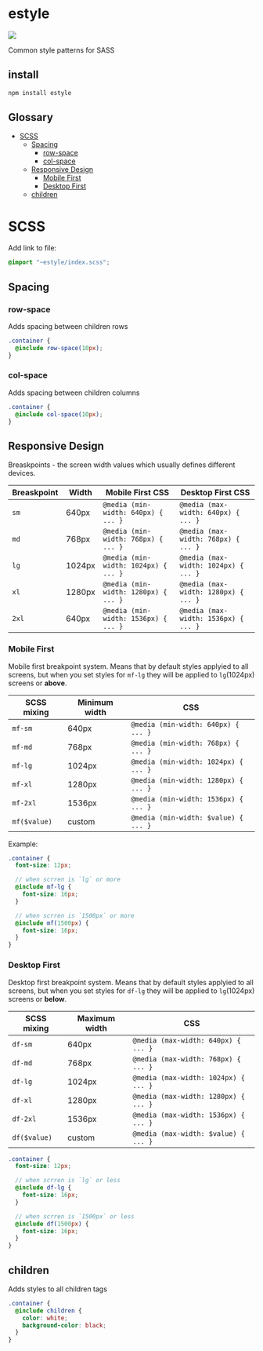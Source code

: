 # estyle

<a href="https://www.npmjs.com/package/estyle">
    <img src="https://nodei.co/npm/estyle.png?mini=true">
</a>

Common style patterns for SASS

## install

```js
npm install estyle
```

## Glossary

- [SCSS](#SCSS)
  - [Spacing](#spasing)
    - [row-space](#row-space)
    - [col-space](#col-space)
  - [Responsive Design](#responsivedesign)
    - [Mobile First](#mobilefirst)
    - [Desktop First](#desktopfirst)
  - [children](#children)

# SCSS

Add link to file:

```scss
@import "~estyle/index.scss";
```

## Spacing

### row-space

Adds spacing between children rows

```scss
.container {
  @include row-space(10px);
}
```

### col-space

Adds spacing between children columns

```scss
.container {
  @include col-space(10px);
}
```

## Responsive Design

Breaskpoints - the screen width values which usually defines different devices.

| Breaskpoint | Width  | Mobile First CSS                     | Desktop First CSS                    |
| ----------- | ------ | ------------------------------------ | ------------------------------------ |
| `sm`        | 640px  | `@media (min-width: 640px) { ... }`  | `@media (max-width: 640px) { ... }`  |
| `md`        | 768px  | `@media (min-width: 768px) { ... }`  | `@media (max-width: 768px) { ... }`  |
| `lg`        | 1024px | `@media (min-width: 1024px) { ... }` | `@media (max-width: 1024px) { ... }` |
| `xl`        | 1280px | `@media (min-width: 1280px) { ... }` | `@media (max-width: 1280px) { ... }` |
| `2xl`       | 640px  | `@media (min-width: 1536px) { ... }` | `@media (max-width: 1536px) { ... }` |

### Mobile First

Mobile first breakpoint system. Means that by default styles applyied to all screens, but when you set styles for `mf-lg` they will be applied to `lg`(1024px) screens or **above**.

| SCSS mixing  | Minimum width | CSS                                  |
| ------------ | ------------- | ------------------------------------ |
| `mf-sm`      | 640px         | `@media (min-width: 640px) { ... }`  |
| `mf-md`      | 768px         | `@media (min-width: 768px) { ... }`  |
| `mf-lg`      | 1024px        | `@media (min-width: 1024px) { ... }` |
| `mf-xl`      | 1280px        | `@media (min-width: 1280px) { ... }` |
| `mf-2xl`     | 1536px        | `@media (min-width: 1536px) { ... }` |
| `mf($value)` | custom        | `@media (min-width: $value) { ... }` |

Example:

```scss
.container {
  font-size: 12px;

  // when scrren is `lg` or more
  @include mf-lg {
    font-size: 16px;
  }

  // when scrren is `1500px` or more
  @include mf(1500px) {
    font-size: 16px;
  }
}
```

### Desktop First

Desktop first breakpoint system. Means that by default styles applyied to all screens, but when you set styles for `df-lg` they will be applied to `lg`(1024px) screens or **below**.

| SCSS mixing  | Maximum width | CSS                                  |
| ------------ | ------------- | ------------------------------------ |
| `df-sm`      | 640px         | `@media (max-width: 640px) { ... }`  |
| `df-md`      | 768px         | `@media (max-width: 768px) { ... }`  |
| `df-lg`      | 1024px        | `@media (max-width: 1024px) { ... }` |
| `df-xl`      | 1280px        | `@media (max-width: 1280px) { ... }` |
| `df-2xl`     | 1536px        | `@media (max-width: 1536px) { ... }` |
| `df($value)` | custom        | `@media (max-width: $value) { ... }` |

```scss
.container {
  font-size: 12px;

  // when scrren is `lg` or less
  @include df-lg {
    font-size: 16px;
  }

  // when scrren is `1500px` or less
  @include df(1500px) {
    font-size: 16px;
  }
}
```

## children

Adds styles to all children tags

```scss
.container {
  @include children {
    color: white;
    background-color: black;
  }
}
```
